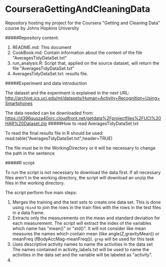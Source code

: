 # CourseraGettingAndCleaningData
Repository hosting my project for the Coursera "Getting and Cleaning Data" course by Johns Hopkins University

#####Repository content:
1. README.md: This document
2. CookBook.md: Contain information about the content of the file "AveragesTidyDataSet.txt"
3. run_analysis.R: Script that, applied on the source dataset, will return the file "AveragesTidyDataSet.txt"
4. AveragesTidyDataSet.txt: results file.

#####Experiment and data introduction

The dataset and the experiment is explained in the next URL:
http://archive.ics.uci.edu/ml/datasets/Human+Activity+Recognition+Using+Smartphones

The data needed can be downloaded from:
https://d396qusza40orc.cloudfront.net/getdata%2Fprojectfiles%2FUCI%20HAR%20Dataset.zip 
#####How to read AveragesTidyDataSet.txt

To read the final results file in R should be used:
read.table("AveragesTidyDataSet.txt",header=TRUE)

The file must be in the WorkingDirectory or it will be necessary to change the path in the sentence


#####R script 

To run the script is not necessary to download the data first. If all necessary files aren't in the working directory, the script will download an unzip the files in the working directory.

The script perform five main steps:

1. Merges the training and the test sets to create one data set.
  This is done using `rbind` to join the rows in the train files with the rows in the test files in a data frame.
2. Extracts only the measurements on the mean and standard deviation for each measurement. 
  The script will extract the index of the variables which name has "mean()" or "std()".
  It will not consider like mean measures the names which contain mean (like angle(Z,gravityMean)) or meanFreq (fBodyAccMag-meanFreq()).
  `grep` will be used for this task
3. Uses descriptive activity names to name the activities in the data set
  The names contained in activity_labels.txt will be used to name the activities in the data set and the variable will be labeled as "activity".
4. 




